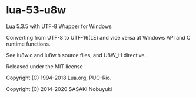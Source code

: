 lua-53-u8w
======

[Lua](http://www.lua.org/) 5.3.5 with UTF-8 Wrapper for Windows

Converting from UTF-8 to UTF-16(LE) and vice versa at Windows API and C runtime functions.

See lu8w.c and lu8w.h source files, and U8W_H directive.

Released under the MIT license

Copyright (C) 1994-2018 Lua.org, PUC-Rio.

Copyright (C) 2014-2020 SASAKI Nobuyuki
